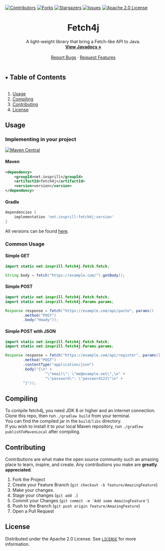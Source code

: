 [![Contributors][contributors-shield]][contributors-url]
[![Forks][forks-shield]][forks-url]
[![Stargazers][stars-shield]][stars-url]
[![Issues][issues-shield]][issues-url]
[![Apache 2.0 License][license-shield]][license-url]



<h1 align="center">Fetch4j</h1>
<p align="center">
  A light-weight library that bring a Fetch-like API to Java.
  <br />
  <a href="https://insprill.net/javadocs/fetch4j"><strong>View Javadocs »</strong></a>
  <br />
  <br />
  <a href="https://github.com/Insprill/fetch4j/issues">Report Bugs</a>
  ·
  <a href="https://github.com/Insprill/fetch4j/issues">Request Features</a>
</p>



<!-- TABLE OF CONTENTS -->
<details open="open">
  <summary><h2 style="display: inline-block">Table of Contents</h2></summary>
  <ol>
    <li><a href="#usage">Usage</a></li>
    <li><a href="#compiling">Compiling</a></li>
    <li><a href="#contributing">Contributing</a></li>
    <li><a href="#license">License</a></li>
  </ol>
</details>

<!-- USAGE EXAMPLES -->

## Usage

### Implementing in your project

[![Maven Central][maven-central-shield]][license-url]
#### Maven

```xml
<dependency>
    <groupId>net.insprill</groupId>
    <artifactId>fetch4j</artifactId>
    <version>version</version>
</dependency>
```

#### Gradle

```groovy
dependencies {
    implementation 'net.insprill:fetch4j:version'
}
```

All versions can be found [here](https://jitpack.io/#Insprill/fetch4j).

### Common Usage

#### Simple GET

```java
import static net.insprill.fetch4j.Fetch.fetch;

String body = fetch("https://example.com/").getBody();
```

#### Simple POST

```java
import static net.insprill.fetch4j.Fetch.fetch;
import static net.insprill.fetch4j.Params.params;

Response response = fetch("https://example.com/api/paste", params()
        .method("POST")
        .body("Howdy"));
```

#### Simple POST with JSON

```java
import static net.insprill.fetch4j.Fetch.fetch;
import static net.insprill.fetch4j.Params.params;

Response response = fetch("https://example.com/api/register", params()
        .method("POST")
        .contentType("application/json")
        .body("{\n" +
                  "\"email\": \"me@example.net\",\n" +
                  "\"password\": \"password123\"\n" +
        "}"));
```

## Compiling

To compile fetch4j, you need JDK 8 or higher and an internet connection.  
Clone this repo, then run `./gradlew build` from your terminal.  
You can find the compiled jar in the `build/libs` directory.  
If you wish to install it to your local Maven repository, run `./gradlew publishToMavenLocal` after compiling.



<!-- CONTRIBUTING -->

## Contributing

Contributions are what make the open source community such an amazing place to learn, inspire, and create. Any
contributions you make are **greatly appreciated**.

1. Fork the Project
2. Create your Feature Branch (`git checkout -b feature/AmazingFeature`)
3. Make your changes.
4. Stage your changes (`git add .`)
5. Commit your Changes (`git commit -m 'Add some AmazingFeature'`)
6. Push to the Branch (`git push origin feature/AmazingFeature`)
7. Open a Pull Request

<!-- LICENSE -->

## License

Distributed under the Apache 2.0 License. See [`LICENSE`][license-url] for more information.




<!-- MARKDOWN LINKS & IMAGES -->
<!-- https://www.markdownguide.org/basic-syntax/#reference-style-links -->

[contributors-shield]: https://img.shields.io/github/contributors/Insprill/fetch4j.svg?style=for-the-badge
[contributors-url]: https://github.com/Insprill/fetch4j/graphs/contributors
[forks-shield]: https://img.shields.io/github/forks/Insprill/fetch4j.svg?style=for-the-badge
[forks-url]: https://github.com/Insprill/fetch4j/network/members
[stars-shield]: https://img.shields.io/github/stars/Insprill/fetch4j.svg?style=for-the-badge
[stars-url]: https://github.com/Insprill/fetch4j/stargazers
[issues-shield]: https://img.shields.io/github/issues/Insprill/fetch4j.svg?style=for-the-badge
[issues-url]: https://github.com/Insprill/fetch4j/issues
[license-shield]: https://img.shields.io/github/license/Insprill/fetch4j.svg?style=for-the-badge
[license-url]: https://github.com/Insprill/fetch4j/blob/master/LICENSE
[maven-central-shield]: https://img.shields.io/maven-central/v/net.insprill/fetch4j
[maven-central-url]: https://mvnrepository.com/artifact/net.insprill/fetch4j
